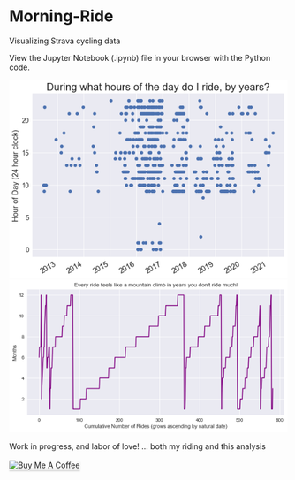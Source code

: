# Morning-Ride
Visualizing Strava cycling data

View the Jupyter Notebook (.ipynb) file in your browser with the Python code.

<img src="plot by hour of day and year.png" alt="Scatterplot grap of my bike rides by Hours of the day and years">


<img src="plot by month and cum rides.png" alt="Stepped line graph of my bike rides by Months showing the growth of total rides over time and annual patterns">

Work in progress, and labor of love! ... both my riding and this analysis  <br><br>  <a href="https://www.buymeacoffee.com/earthtokathy" target="_blank"><img src="https://www.buymeacoffee.com/assets/img/custom_images/orange_img.png" alt="Buy Me A Coffee" style="height: 41px !important;width: 174px !important;box-shadow: 0px 3px 2px 0px rgba(190, 190, 190, 0.5) !important;-webkit-box-shadow: 0px 3px 2px 0px rgba(190, 190, 190, 0.5) !important;" ></a>
